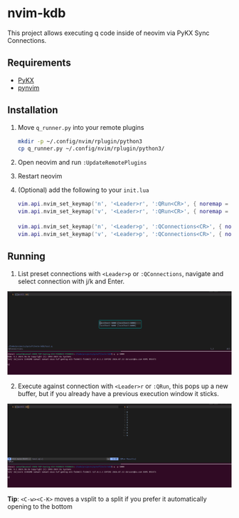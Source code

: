 # nvim-kdb

This project allows executing q code inside of neovim via PyKX Sync Connections.

## Requirements

- [PyKX](https://code.kx.com/pykx/3.1/getting-started/installing.html)
- [pynvim](https://github.com/neovim/pynvim)

## Installation

1. Move `q_runner.py` into your remote plugins

    ```bash
    mkdir -p ~/.config/nvim/rplugin/python3
    cp q_runner.py ~/.config/nvim/rplugin/python3/
    ```
2. Open neovim and run `:UpdateRemotePlugins`
3. Restart neovim
4. (Optional) add the following to your `init.lua`
    ```lua
    vim.api.nvim_set_keymap('n', '<Leader>r', ':QRun<CR>', { noremap = true, silent = true })
    vim.api.nvim_set_keymap('v', '<Leader>r', ':QRun<CR>', { noremap = true, silent = true })

    vim.api.nvim_set_keymap('n', '<Leader>p', ':QConnections<CR>', { noremap = true, silent = true })
    vim.api.nvim_set_keymap('v', '<Leader>p', ':QConnections<CR>', { noremap = true, silent = true })
    ```
## Running

1. List preset connections with `<Leader>p` or `:QConnections`, navigate and select connection with j/k and Enter.

![](./screenshots/QConnections.png)

2. Execute against connection with `<Leader>r` or `:QRun`, this pops up a new buffer, but if you already have a previous execution window it sticks.

![](./screenshots/QRun.png)

__Tip__: `<C-w><C-K>` moves a vsplit to a split if you prefer it automatically opening to the bottom 
